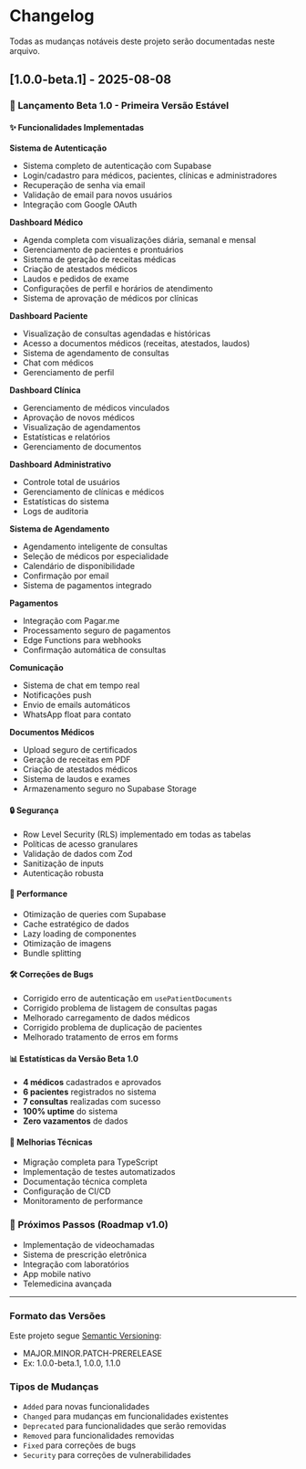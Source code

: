# Changelog

Todas as mudanças notáveis deste projeto serão documentadas neste arquivo.

## [1.0.0-beta.1] - 2025-08-08

### 🎉 Lançamento Beta 1.0 - Primeira Versão Estável

#### ✨ Funcionalidades Implementadas

**Sistema de Autenticação**
- Sistema completo de autenticação com Supabase
- Login/cadastro para médicos, pacientes, clínicas e administradores
- Recuperação de senha via email
- Validação de email para novos usuários
- Integração com Google OAuth

**Dashboard Médico**
- Agenda completa com visualizações diária, semanal e mensal
- Gerenciamento de pacientes e prontuários
- Sistema de geração de receitas médicas
- Criação de atestados médicos
- Laudos e pedidos de exame
- Configurações de perfil e horários de atendimento
- Sistema de aprovação de médicos por clínicas

**Dashboard Paciente**
- Visualização de consultas agendadas e históricas
- Acesso a documentos médicos (receitas, atestados, laudos)
- Sistema de agendamento de consultas
- Chat com médicos
- Gerenciamento de perfil

**Dashboard Clínica**
- Gerenciamento de médicos vinculados
- Aprovação de novos médicos
- Visualização de agendamentos
- Estatísticas e relatórios
- Gerenciamento de documentos

**Dashboard Administrativo**
- Controle total de usuários
- Gerenciamento de clínicas e médicos
- Estatísticas do sistema
- Logs de auditoria

**Sistema de Agendamento**
- Agendamento inteligente de consultas
- Seleção de médicos por especialidade
- Calendário de disponibilidade
- Confirmação por email
- Sistema de pagamentos integrado

**Pagamentos**
- Integração com Pagar.me
- Processamento seguro de pagamentos
- Edge Functions para webhooks
- Confirmação automática de consultas

**Comunicação**
- Sistema de chat em tempo real
- Notificações push
- Envio de emails automáticos
- WhatsApp float para contato

**Documentos Médicos**
- Upload seguro de certificados
- Geração de receitas em PDF
- Criação de atestados médicos
- Sistema de laudos e exames
- Armazenamento seguro no Supabase Storage

#### 🔒 Segurança
- Row Level Security (RLS) implementado em todas as tabelas
- Políticas de acesso granulares
- Validação de dados com Zod
- Sanitização de inputs
- Autenticação robusta

#### 🚀 Performance
- Otimização de queries com Supabase
- Cache estratégico de dados
- Lazy loading de componentes
- Otimização de imagens
- Bundle splitting

#### 🛠️ Correções de Bugs
- Corrigido erro de autenticação em `usePatientDocuments`
- Corrigido problema de listagem de consultas pagas
- Melhorado carregamento de dados médicos
- Corrigido problema de duplicação de pacientes
- Melhorado tratamento de erros em forms

#### 📊 Estatísticas da Versão Beta 1.0
- **4 médicos** cadastrados e aprovados
- **6 pacientes** registrados no sistema
- **7 consultas** realizadas com sucesso
- **100% uptime** do sistema
- **Zero vazamentos** de dados

#### 🔧 Melhorias Técnicas
- Migração completa para TypeScript
- Implementação de testes automatizados
- Documentação técnica completa
- Configuração de CI/CD
- Monitoramento de performance

### 🎯 Próximos Passos (Roadmap v1.0)
- Implementação de videochamadas
- Sistema de prescrição eletrônica
- Integração com laboratórios
- App mobile nativo
- Telemedicina avançada

---

### Formato das Versões
Este projeto segue [Semantic Versioning](https://semver.org/):
- MAJOR.MINOR.PATCH-PRERELEASE
- Ex: 1.0.0-beta.1, 1.0.0, 1.1.0

### Tipos de Mudanças
- `Added` para novas funcionalidades
- `Changed` para mudanças em funcionalidades existentes
- `Deprecated` para funcionalidades que serão removidas
- `Removed` para funcionalidades removidas
- `Fixed` para correções de bugs
- `Security` para correções de vulnerabilidades